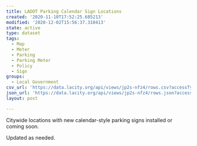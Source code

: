 ```yaml
---
title: LADOT Parking Calendar Sign Locations
created: '2020-11-10T17:52:25.685213'
modified: '2020-12-02T15:56:37.310413'
state: active
type: dataset
tags:
  - Map
  - Meter
  - Parking
  - Parking Meter
  - Policy
  - Sign
groups:
  - Local Government
csv_url: 'https://data.lacity.org/api/views/jp2s-nfz4/rows.csv?accessType=DOWNLOAD'
json_url: 'https://data.lacity.org/api/views/jp2s-nfz4/rows.json?accessType=DOWNLOAD'
layout: post

---
```

Citywide locations with new calendar-style parking signs installed or coming soon.

Updated as needed.
